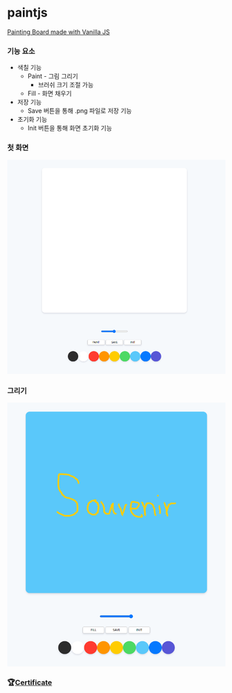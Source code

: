 # paintjs
[Painting Board made with Vanilla JS](https://nomadcoders.co/javascript-for-beginners-2/lobby)

### 기능 요소

- 색칠 기능
  - Paint - 그림 그리기
    - 브러쉬 크기 조절 가능
  - Fill - 화면 채우기
- 저장 기능
  - Save 버튼을 통해 .png 파일로 저장 기능
- 초기화 기능
  - Init 버튼을 통해 화면 초기화 기능



### 첫 화면

![메인화면](./image/main.png)



### 그리기

![그리기 화면](./image/paint.png)


### 🏆[Certificate](https://github.com/souvenir718/TIL/blob/master/Certificate/%EB%B0%94%EB%8B%90%EB%9D%BC%20JS%EB%A1%9C%20%EA%B7%B8%EB%A6%BC%ED%8C%90%20%EB%A7%8C%EB%93%A4%EA%B8%B0.pdf)
